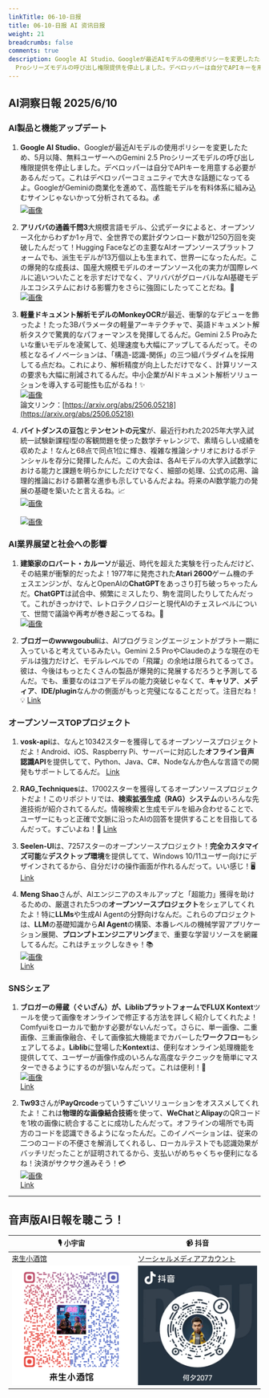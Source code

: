 ```yaml
---
linkTitle: 06-10-日报
title: 06-10-日报 AI 资讯日报
weight: 21
breadcrumbs: false
comments: true
description: Google AI Studio、Googleが最近AIモデルの使用ポリシーを変更したため、5月以降、無料ユーザーへのGemini 2.5
  Proシリーズモデルの呼び出し権限提供を停止しました。デベロッパーは自分でAPIキーを用意する必要があるんだって。これはデベロッパーコミュニティで大きな話題になってるよ。Go.
---
```

## AI洞察日報 2025/6/10

### **AI製品と機能アップデート**

1.  **Google AI Studio**、Googleが最近AIモデルの使用ポリシーを変更したため、5月以降、無料ユーザーへのGemini 2.5 Proシリーズモデルの呼び出し権限提供を停止しました。デベロッパーは自分でAPIキーを用意する必要があるんだって。これはデベロッパーコミュニティで大きな話題になってるよ。GoogleがGeminiの商業化を進めて、高性能モデルを有料体系に組み込むサインじゃないかって分析されてるね。💰
    <br/> [![画像](https://raw.githubusercontent.com/justlovemaki/imagehub/refs/heads/main/images/2025/07/news_01k024rx7nfzev10c5v6cnvq7f.avif)](https://raw.githubusercontent.com/justlovemaki/imagehub/refs/heads/main/images/2025/07/news_01k024rx7nfzev10c5v6cnvq7f.avif) <br/>

2.  **アリババの通義千問3**大規模言語モデル、公式データによると、オープンソース化からわずか1ヶ月で、全世界での累計ダウンロード数が1250万回を突破したんだって！Hugging Faceなどの主要なAIオープンソースプラットフォームでも、派生モデルが13万個以上も生まれて、世界一になったんだ。この爆発的な成長は、国産大規模モデルのオープンソース化の実力が国際レベルに追いついたことを示すだけでなく、アリババがグローバルなAI基礎モデルエコシステムにおける影響力をさらに強固にしたってことだね。🚀
    <br/> [![画像](https://raw.githubusercontent.com/justlovemaki/imagehub/refs/heads/main/images/2025/07/news_01k024s7mqfnnsb3j70any5gw1.avif)](https://raw.githubusercontent.com/justlovemaki/imagehub/refs/heads/main/images/2025/07/news_01k024s7mqfnnsb3j70any5gw1.avif) <br/>

3.  **軽量ドキュメント解析モデルのMonkeyOCR**が最近、衝撃的なデビューを飾ったよ！たった3Bパラメータの軽量アーキテクチャで、英語ドキュメント解析タスクで驚異的なパフォーマンスを発揮してるんだ。Gemini 2.5 Proみたいな重いモデルを凌駕して、処理速度も大幅にアップしてるんだって。その核となるイノベーションは、「構造-認識-関係」の三つ組パラダイムを採用してる点だね。これにより、解析精度が向上しただけでなく、計算リソースの要求も大幅に削減されてるんだ。中小企業がAIドキュメント解析ソリューションを導入する可能性も広がるね！✨
    <br/> [![画像](https://raw.githubusercontent.com/justlovemaki/imagehub/refs/heads/main/images/2025/07/news_01k024sbabfjgabdqx2ph3fcy9.avif)](https://raw.githubusercontent.com/justlovemaki/imagehub/refs/heads/main/images/2025/07/news_01k024sbabfjgabdqx2ph3fcy9.avif) <br/>
    論文リンク：[https://arxiv.org/abs/2506.05218](https://arxiv.org/abs/2506.05218)

4.  **バイトダンスの豆包**と**テンセントの元宝**が、最近行われた2025年大学入試統一試験新課程I型の客観問題を使った数学チャレンジで、素晴らしい成績を収めたよ！なんと68点で同点1位に輝き、複雑な推論シナリオにおけるポテンシャルを存分に発揮したんだ。この大会は、各AIモデルの大学入試数学における能力と課題を明らかにしただけでなく、細部の処理、公式の応用、論理的推論における顕著な進歩も示しているんだよね。将来のAI数学能力の発展の基礎を築いたと言えるね。📈
    <br/> [![画像](https://raw.githubusercontent.com/justlovemaki/imagehub/refs/heads/main/images/2025/07/news_01k024se85fwetgsnasvampkaz.avif)](https://raw.githubusercontent.com/justlovemaki/imagehub/refs/heads/main/images/2025/07/news_01k024se85fwetgsnasvampkaz.avif) <br/>
    <br/> [![画像](https://raw.githubusercontent.com/justlovemaki/imagehub/refs/heads/main/images/2025/07/news_01k024sj5kempbjqb0s9fctka0.avif)](https://raw.githubusercontent.com/justlovemaki/imagehub/refs/heads/main/images/2025/07/news_01k024sj5kempbjqb0s9fctka0.avif) <br/>

### **AI業界展望と社会への影響**

1.  **建築家のロバート・カルーソ**が最近、時代を超えた実験を行ったんだけど、その結果が衝撃的だったよ！1977年に発売された**Atari 2600**ゲーム機のチェスエンジンが、なんとOpenAIの**ChatGPT**をあっさり打ち破っちゃったんだ。**ChatGPT**は試合中、頻繁にミスしたり、駒を混同したりしてたんだって。これがきっかけで、レトロテクノロジーと現代AIのチェスレベルについて、世間で議論や再考が巻き起こってるね。🤔
    <br/> [![画像](https://raw.githubusercontent.com/justlovemaki/imagehub/refs/heads/main/images/2025/07/news_01k0255gpfed79fdkxvt430krf.avif)](https://raw.githubusercontent.com/justlovemaki/imagehub/refs/heads/main/images/2025/07/news_01k0255gpfed79fdkxvt430krf.avif) <br/>

2.  **ブロガーのwwwgoubuli**は、AIプログラミングエージェントがプラトー期に入っていると考えているみたい。Gemini 2.5 ProやClaudeのような現在のモデルは強力だけど、モデルレベルでの「飛躍」の余地は限られてるってさ。彼は、今後はもっとたくさんの製品が爆発的に発展するだろうと予測してるんだ。でも、重要なのはコアモデルの能力突破じゃなくて、**キャリア**、**メディア**、**IDE/plugin**なんかの側面がもっと完璧になることだって。注目だね！💡
    [Link](https://x.com/wwwgoubuli/status/1931898011904598439)

### **オープンソースTOPプロジェクト**

1.  **vosk-api**は、なんと10342スターを獲得してるオープンソースプロジェクトだよ！Android、iOS、Raspberry Pi、サーバーに対応した**オフライン音声認識API**を提供してて、Python、Java、C#、Nodeなんか色んな言語での開発もサポートしてるんだ。
    [Link](https://github.com/alphacep/vosk-api)

2.  **RAG_Techniques**は、17002スターを獲得してるオープンソースプロジェクトだよ！このリポジトリでは、**検索拡張生成（RAG）システム**のいろんな先進技術が紹介されてるんだ。情報検索と生成モデルを組み合わせることで、ユーザーにもっと正確で文脈に沿ったAIの回答を提供することを目指してるんだって。すごいよね！🌟
    [Link](https://github.com/NirDiamant/RAG_Techniques)

3.  **Seelen-UI**は、7257スターのオープンソースプロジェクト！**完全カスタマイズ可能**な**デスクトップ環境**を提供してて、Windows 10/11ユーザー向けにデザインされてるから、自分だけの操作画面が作れるんだって。いい感じ！🖥️
    [Link](https://github.com/eythaann/Seelen-UI)

4.  **Meng Shao**さんが、AIエンジニアのスキルアップと「超能力」獲得を助けるための、厳選された5つの**オープンソースプロジェクト**をシェアしてくれたよ！特に**LLMs**や生成AI Agentの分野向けなんだ。これらのプロジェクトは、**LLM**の基礎知識から**AI Agent**の構築、本番レベルの機械学習アプリケーション展開、**プロンプトエンジニアリング**まで、重要な学習リソースを網羅してるんだ。これはチェックしなきゃ！📚
    <br/> [![画像](https://raw.githubusercontent.com/justlovemaki/imagehub/refs/heads/main/images/2025/07/news_01k024sykxeassjr0qcrjd4wh0.avif)](https://raw.githubusercontent.com/justlovemaki/imagehub/refs/heads/main/images/2025/07/news_01k024sykxeassjr0qcrjd4wh0.avif) <br/>
    [Link](https://x.com/shao__meng/status/1931915369754870114)

### **SNSシェア**

1.  **ブロガーの帰蔵（ぐいざん）**が、**Liblib**プラットフォームで**FLUX Kontext**ツールを使って画像をオンラインで修正する方法を詳しく紹介してくれたよ！Comfyuiをローカルで動かす必要がないんだって。さらに、単一画像、二重画像、三重画像融合、そして画像拡大機能までカバーした**ワークフロー**もシェアしてるよ。**Liblib**に登場した**Kontext**は、便利なオンライン処理機能を提供してて、ユーザーが画像作成のいろんな高度なテクニックを簡単にマスターできるようにするのが狙いなんだって。これは便利！🎨
    <br/> [![画像](https://cdnv2.ruguoapp.com/FgPX1CCXdu_RYpd92XdLLAZ2RFbBv3.png)](https://cdnv2.ruguoapp.com/FgPX1CCXdu_RYpd92XdLLAZ2RFbBv3.png) <br/>
    [Link](https://m.okjike.com/originalPosts/68468cf4747af0f12129117c)

2.  **Tw93**さんが**PayQrcode**っていうすごいソリューションをオススメしてくれたよ！これは**物理的な画像結合技術**を使って、**WeChat**と**Alipay**のQRコードを1枚の画像に統合することに成功したんだって。オフラインの場所でも両方のコードを認識できるようになったんだ。このイノベーションは、従来の二つのコードの不便さを解消してくれるし、ローカルテストでも認識効果がバッチリだったことが証明されてるから、支払いがめちゃくちゃ便利になるね！決済がサクサク進みそう！💳
    <br/> [![画像](https://raw.githubusercontent.com/justlovemaki/imagehub/refs/heads/main/images/2025/07/news_01k024t319f6rsd718fytp8ycd.avif)](https://raw.githubusercontent.com/justlovemaki/imagehub/refs/heads/main/images/2025/07/news_01k024t319f6rsd718fytp8ycd.avif) <br/>
    [Link](https://x.com/HiTw93/status/1931860291278823822)

---

## **音声版AI日報を聴こう！**

| 🎙️ **小宇宙** | 📹 **抖音** |
| --- | --- |
| [来生小酒馆](https://www.xiaoyuzhoufm.com/podcast/683c62b7c1ca9cf575a5030e)  |   [ソーシャルメディアアカウント](https://www.douyin.com/user/MS4wLjABAAAAwpwqPQlu38sO38VyWgw9ZjDEnN4bMR5j8x111UxpseHR9DpB6-CveI5KRXOWuFwG)|
| ![酒場](https://raw.githubusercontent.com/justlovemaki/imagehub/refs/heads/main/logo/f959f7984e9163fc50d3941d79a7f262.md.png) | ![情報ハブ](https://raw.githubusercontent.com/justlovemaki/imagehub/refs/heads/main/logo/7fc30805eeb831e1e2baa3a240683ca3.md.png) |